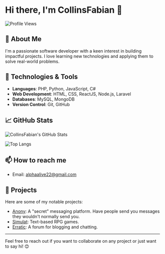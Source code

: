 # Hi there, I'm CollinsFabian 👋

![Profile Views](https://komarev.com/ghpvc/?username=CollinsFabian&color=blue)

## 🚀 About Me
I'm a passionate software developer with a keen interest in building impactful projects. I love learning new technologies and applying them to solve real-world problems.

## 🔧 Technologies & Tools
- **Languages**: PHP, Python, JavaScript, C#
- **Web Development**: HTML, CSS, ReactJS, Node.js, Laravel
- **Databases**: MySQL, MongoDB
- **Version Control**: Git, GitHub
<!-- - **Other Tools**: Docker, Kubernetes, AWS, Azure -->

## 📈 GitHub Stats
![CollinsFabian's GitHub Stats](https://github-readme-stats.vercel.app/api?username=CollinsFabian&show_icons=true&theme=radical&v=1)

![Top Langs](https://github-readme-stats.vercel.app/api/top-langs/?username=CollinsFabian&layout=compact&theme=radical)

## 📫 How to reach me
<!-- - LinkedIn: [CollinsFabian](https://www.linkedin.com/in/CollinsFabian)-->
- Email: [alphaalive22@gmail.com](mailto:alphaalive22@gmail.com)

## 💼 Projects
Here are some of my notable projects:
- [Anony](https://github.com/CollinsFabian/Anony): A "secret" messaging platform. Have people send you messages they wouldn't normally send you.
- [Simulat](https://github.com/CollinsFabian/Simulat): Text-based RPG games.
- [Erratic](https://github.com/CollinsFabian/Erratic): A forum for blogging and chatting.

<!-- ## 📝 Blog
I also write about my experiences and share knowledge on my [blog](https://collinsfabianblog.com). -->

---

Feel free to reach out if you want to collaborate on any project or just want to say hi! 😊
